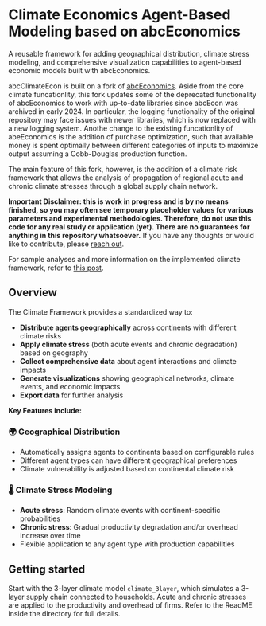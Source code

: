 # Climate Economics Agent-Based Modeling based on abcEconomics

A reusable framework for adding geographical distribution, climate stress modeling, and comprehensive visualization capabilities to agent-based economic models built with abcEconomics.

abcClimateEcon is built on a fork of [abcEconomics](https://github.com/AB-CE/abce). Aside from the core climate funcationlity, this fork updates some of the deprecated functionality of abcEconomics to work with up-to-date libraries since abcEcon was archived in early 2024. In particular, the logging functionality of the original repository may face issues with newer libraries, which is now replaced with a new logging system. Anothe change to the existing funcationlity of abeEconomics is the addition of purchase optimization, such that available money is spent optimally between different categories of inputs to maximize output assuming a Cobb-Douglas production function. 

The main feature of this fork, however, is the addition of a climate risk framework that allows the analysis of propagation of regional acute and chronic climate stresses through a global supply chain network.

**Important Disclaimer: this is work in progress and is by no means finished, so you may often see temporary placeholder values for various parameters and experimental methodologies. Therefore, do not use this code for any real study or application (yet). There are no guarantees for anything in this repository whatsoever.** If you have any thoughts or would like to contribute, please [reach out](mailto:yaramohajerani@gmail.com).

For sample analyses and more information on the implemented climate framework, refer to [this post](https://open.substack.com/pub/yaramo/p/introducing-an-agent-based-modelling?r=5gzbvr&utm_campaign=post&utm_medium=web&showWelcomeOnShare=true).

## Overview

The Climate Framework provides a standardized way to:
- **Distribute agents geographically** across continents with different climate risks
- **Apply climate stress** (both acute events and chronic degradation) based on geography
- **Collect comprehensive data** about agent interactions and climate impacts
- **Generate visualizations** showing geographical networks, climate events, and economic impacts
- **Export data** for further analysis

**Key Features include:**

### 🌍 Geographical Distribution
- Automatically assigns agents to continents based on configurable rules
- Different agent types can have different geographical preferences
- Climate vulnerability is adjusted based on continental climate risk

### 🌡️ Climate Stress Modeling
- **Acute stress**: Random climate events with continent-specific probabilities
- **Chronic stress**: Gradual productivity degradation and/or overhead increase over time
- Flexible application to any agent type with production capabilities

## Getting started
Start with the 3-layer climate model `climate_3layer`, which simulates a 3-layer supply chain connected to households. Acute and chronic stresses are applied to the productivity and overhead of firms. Refer to the ReadME inside the directory for full details. 
